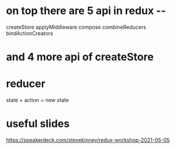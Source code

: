 # on top there are 5 api in redux --

createStore
applyMiddleware
compose
combineReducers
bindActionCreators

# and 4 more api of createStore

# reducer

state + action = new state

# useful slides

https://speakerdeck.com/stevekinney/redux-workshop-2021-05-05

